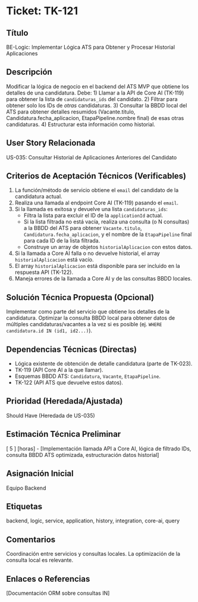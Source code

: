 # Ticket: TK-121

## Título
BE-Logic: Implementar Lógica ATS para Obtener y Procesar Historial Aplicaciones

## Descripción
Modificar la lógica de negocio en el backend del ATS MVP que obtiene los detalles de una candidatura. Debe: 1) Llamar a la API de Core AI (TK-119) para obtener la lista de `candidaturas_ids` del candidato. 2) Filtrar para obtener solo los IDs de *otras* candidaturas. 3) Consultar la BBDD local del ATS para obtener detalles resumidos (Vacante.titulo, Candidatura.fecha_aplicacion, EtapaPipeline.nombre final) de esas otras candidaturas. 4) Estructurar esta información como historial.

## User Story Relacionada
US-035: Consultar Historial de Aplicaciones Anteriores del Candidato

## Criterios de Aceptación Técnicos (Verificables)
1.  La función/método de servicio obtiene el `email` del candidato de la candidatura actual.
2.  Realiza una llamada al endpoint Core AI (TK-119) pasando el `email`.
3.  Si la llamada es exitosa y devuelve una lista `candidaturas_ids`:
    * Filtra la lista para excluir el ID de la `applicationId` actual.
    * Si la lista filtrada no está vacía, realiza una consulta (o N consultas) a la BBDD del ATS para obtener `Vacante.titulo`, `Candidatura.fecha_aplicacion`, y el nombre de la `EtapaPipeline` final para cada ID de la lista filtrada.
    * Construye un array de objetos `historialAplicacion` con estos datos.
4.  Si la llamada a Core AI falla o no devuelve historial, el array `historialAplicacion` está vacío.
5.  El array `historialAplicacion` está disponible para ser incluido en la respuesta API (TK-122).
6.  Maneja errores de la llamada a Core AI y de las consultas BBDD locales.

## Solución Técnica Propuesta (Opcional)
Implementar como parte del servicio que obtiene los detalles de la candidatura. Optimizar la consulta BBDD local para obtener datos de múltiples candidaturas/vacantes a la vez si es posible (ej. `WHERE candidatura.id IN (id1, id2...)`).

## Dependencias Técnicas (Directas)
* Lógica existente de obtención de detalle candidatura (parte de TK-023).
* TK-119 (API Core AI a la que llamar).
* Esquemas BBDD ATS: `Candidatura`, `Vacante`, `EtapaPipeline`.
* TK-122 (API ATS que devuelve estos datos).

## Prioridad (Heredada/Ajustada)
Should Have (Heredada de US-035)

## Estimación Técnica Preliminar
[ 5 ] [horas] - [Implementación llamada API a Core AI, lógica de filtrado IDs, consulta BBDD ATS optimizada, estructuración datos historial]

## Asignación Inicial
Equipo Backend

## Etiquetas
backend, logic, service, application, history, integration, core-ai, query

## Comentarios
Coordinación entre servicios y consultas locales. La optimización de la consulta local es relevante.

## Enlaces o Referencias
[Documentación ORM sobre consultas IN]